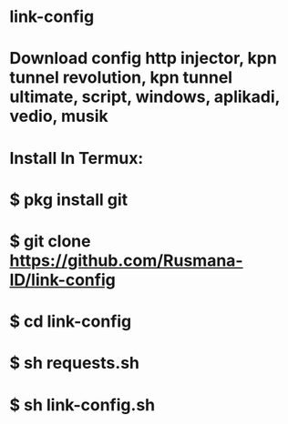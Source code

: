 # link-config
# Download config http injector, kpn tunnel revolution, kpn tunnel ultimate, script, windows, aplikadi, vedio, musik
# Install In Termux:
# $ pkg install git
# $ git clone https://github.com/Rusmana-ID/link-config
# $ cd link-config
# $ sh requests.sh
# $ sh link-config.sh

